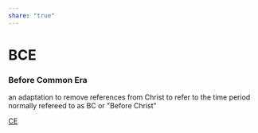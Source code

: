 ```yaml
---  
share: "true"  
---  
```

# BCE  
### Before Common Era  
  
an adaptation to remove references from Christ to refer to the time period normally refereed to as BC or "Before Christ"  
  
[CE](./CE.md)